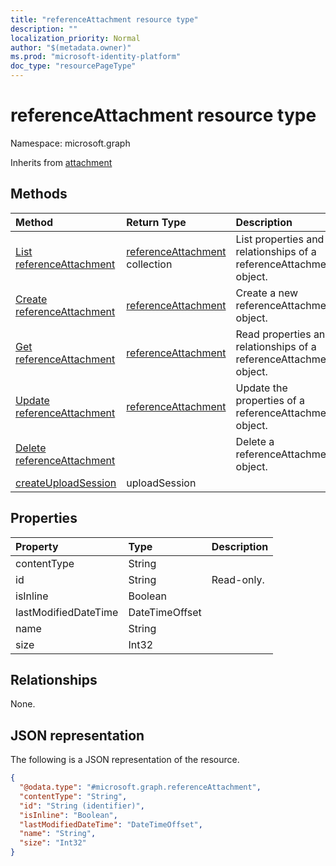 ```yaml
---
title: "referenceAttachment resource type"
description: ""
localization_priority: Normal
author: "$(metadata.owner)"
ms.prod: "microsoft-identity-platform"
doc_type: "resourcePageType"
---
```


# referenceAttachment resource type

Namespace: microsoft.graph

Inherits from [attachment](attachment.md)

## Methods

| Method                                                                   | Return Type                                              | Description                                                        |
| :----------------------------------------------------------------------- | :------------------------------------------------------- | :----------------------------------------------------------------- |
| [List referenceAttachment](../api/referenceattachment-list.md)           | [referenceAttachment](referenceAttachment.md) collection | List properties and relationships of a referenceAttachment object. |
| [Create referenceAttachment](../api/referenceattachment-create.md)       | [referenceAttachment](referenceAttachment.md)            | Create a new referenceAttachment object.                           |
| [Get referenceAttachment](../api/referenceattachment-get.md)             | [referenceAttachment](referenceAttachment.md)            | Read properties and relationships of a referenceAttachment object. |
| [Update referenceAttachment](../api/referenceattachment-update.md)       | [referenceAttachment](referenceAttachment.md)            | Update the properties of a referenceAttachment object.             |
| [Delete referenceAttachment](../api/referenceattachment-delete.md)       |                                                          | Delete a referenceAttachment object.                               |
| [createUploadSession](../api/referenceattachment-createUploadSession.md) | uploadSession                                            |                                                                    |

## Properties

| Property             | Type           | Description |
| :------------------- | :------------- | :---------- |
| contentType          | String         |             |
| id                   | String         | Read-only.  |
| isInline             | Boolean        |             |
| lastModifiedDateTime | DateTimeOffset |             |
| name                 | String         |             |
| size                 | Int32          |             |

## Relationships

None.

## JSON representation

The following is a JSON representation of the resource.

<!-- {
  "blockType": "resource",
  "keyProperty": "id",
  "@odata.type": "microsoft.graph.referenceAttachment",
  "baseType": "microsoft.graph.attachment",
  "openType": False
}
-->

```json
{
  "@odata.type": "#microsoft.graph.referenceAttachment",
  "contentType": "String",
  "id": "String (identifier)",
  "isInline": "Boolean",
  "lastModifiedDateTime": "DateTimeOffset",
  "name": "String",
  "size": "Int32"
}
```
